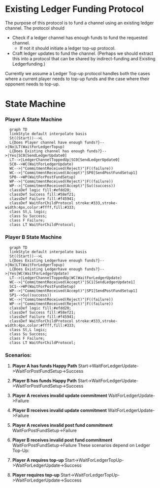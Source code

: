 # Existing Ledger Funding Protocol

The purpose of this protocol is to fund a channel using an existing ledger channel. The protocol should

- Check if a ledger channel has enough funds to fund the requested channel.
  - If not it should initiate a ledger top-up protocol.
- Craft ledger updates to fund the channel. (Perhaps we should extract this into a protocol that can be shared by indirect-funding and Existing Ledgerfunding.)

Currently we assume a Ledger Top-up protocol handles both the cases where a current player needs to top-up funds and the case where their opponent needs to top-up.

# State Machine

### Player A State Machine

```mermaid
  graph TD
  linkStyle default interpolate basis
  St((Start))-->L
  L{Does Player channel have enough funds?}-->|No|LT(WaitForLedgerTopup)
  L{Does Existing channel has enough funds?}-->|Yes|SC0[SendLedgerUpdate0]
  LT-->|LedgerChannelToppedUp|SC0[SendLedgerUpdate0]
  SC0-->WC(WaitForLedgerUpdate)
  WC-->|"CommitmentReceived(Reject)"|F((failure))
  WC-->|"CommitmentReceived(Accept)"|SP0[SendPostFundSetup1]
  SP0-->WP(WaitForPostFundSetup)
  WP-->|"CommitmentReceived(Reject)"|F((failure))
  WP-->|"CommitmentReceived(Accept)"|Su((success))
  classDef logic fill:#efdd20;
  classDef Success fill:#58ef21;
  classDef Failure fill:#f45941;
  classDef WaitForChildProtocol stroke:#333,stroke-width:4px,color:#ffff,fill:#333;
  class St,L logic;
  class Su Success;
  class F Failure;
  class LT WaitForChildProtocol;
```

### Player B State Machine

```mermaid
  graph TD
  linkStyle default interpolate basis
  St((Start))-->L
  L{Does Existing Ledgerhave enough funds?}-->|No|LT(WaitForLedgerTopup)
  L{Does Existing Ledgerhave enough funds?}-->|Yes|WC(WaitForLedgerUpdate)
  LT-->|LedgerChannelToppedUp|WC(WaitForLedgerUpdate)
  WC-->|"CommitmentReceived(Accept)"|SC1[SendLedgerUpdate1]
  SC1-->WP(WaitForPostFundSetup)
  WP-->|"CommitmentReceived(Accept)"|SP1[SendPostFundSetup1]
  SP1-->Su((success))
  WC-->|"CommitmentReceived(Reject)"|F((failure))
  WP-->|"CommitmentReceived(Reject)"|F((failure))
  classDef logic fill:#efdd20;
  classDef Success fill:#58ef21;
  classDef Failure fill:#f45941;
  classDef WaitForChildProtocol stroke:#333,stroke-width:4px,color:#ffff,fill:#333;
  class St,L logic;
  class Su Success;
  class F Failure;
  class LT WaitForChildProtocol;
```

### Scenarios:

1. **Player A has funds Happy Path** Start->WaitForLedgerUpdate->WaitForPostFundSetup->Success
2. **Player B has funds Happy Path** Start->WaitForLedgerUpdate->WaitForPostFundSetup->Success
3. **Player A receives invalid update commitment** WaitForLedgerUpdate->Failure
4. **Player B receives invalid update commitment** WaitForLedgerUpdate->Failure
5. **Player A receives invalid post fund commitment** WaitForPostFundSetup->Failure
6. **Player B receives invalid post fund commitment** WaitForPostFundSetup->Failure
   These scenarios depend on Ledger Top-Up:

7. **Player A requires top-up** Start->WaitForLedgerTopUp->WaitForLedgerUpdate->Success
8. **Player requires top-up** Start->WaitForLedgerTopUp->WaitForLedgerUpdate->Success
